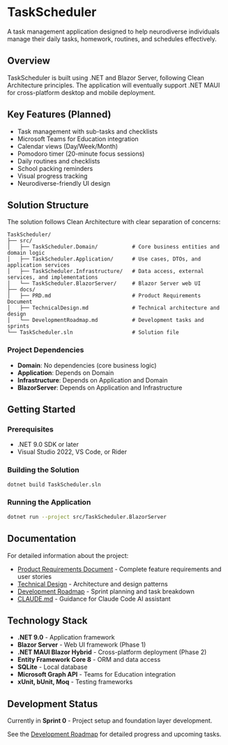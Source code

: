 # TaskScheduler

A task management application designed to help neurodiverse individuals manage their daily tasks, homework, routines, and schedules effectively.

## Overview

TaskScheduler is built using .NET and Blazor Server, following Clean Architecture principles. The application will eventually support .NET MAUI for cross-platform desktop and mobile deployment.

## Key Features (Planned)

- Task management with sub-tasks and checklists
- Microsoft Teams for Education integration
- Calendar views (Day/Week/Month)
- Pomodoro timer (20-minute focus sessions)
- Daily routines and checklists
- School packing reminders
- Visual progress tracking
- Neurodiverse-friendly UI design

## Solution Structure

The solution follows Clean Architecture with clear separation of concerns:

```
TaskScheduler/
├── src/
│   ├── TaskScheduler.Domain/           # Core business entities and domain logic
│   ├── TaskScheduler.Application/      # Use cases, DTOs, and application services
│   ├── TaskScheduler.Infrastructure/   # Data access, external services, and implementations
│   └── TaskScheduler.BlazorServer/     # Blazor Server web UI
├── docs/
│   ├── PRD.md                          # Product Requirements Document
│   ├── TechnicalDesign.md              # Technical architecture and design
│   └── DevelopmentRoadmap.md           # Development tasks and sprints
└── TaskScheduler.sln                   # Solution file
```

### Project Dependencies

- **Domain**: No dependencies (core business logic)
- **Application**: Depends on Domain
- **Infrastructure**: Depends on Application and Domain
- **BlazorServer**: Depends on Application and Infrastructure

## Getting Started

### Prerequisites

- .NET 9.0 SDK or later
- Visual Studio 2022, VS Code, or Rider

### Building the Solution

```bash
dotnet build TaskScheduler.sln
```

### Running the Application

```bash
dotnet run --project src/TaskScheduler.BlazorServer
```

## Documentation

For detailed information about the project:

- [Product Requirements Document](docs/PRD.md) - Complete feature requirements and user stories
- [Technical Design](docs/TechnicalDesign.md) - Architecture and design patterns
- [Development Roadmap](docs/DevelopmentRoadmap.md) - Sprint planning and task breakdown
- [CLAUDE.md](CLAUDE.md) - Guidance for Claude Code AI assistant

## Technology Stack

- **.NET 9.0** - Application framework
- **Blazor Server** - Web UI framework (Phase 1)
- **.NET MAUI Blazor Hybrid** - Cross-platform deployment (Phase 2)
- **Entity Framework Core 8** - ORM and data access
- **SQLite** - Local database
- **Microsoft Graph API** - Teams for Education integration
- **xUnit, bUnit, Moq** - Testing frameworks

## Development Status

Currently in **Sprint 0** - Project setup and foundation layer development.

See the [Development Roadmap](docs/DevelopmentRoadmap.md) for detailed progress and upcoming tasks.
